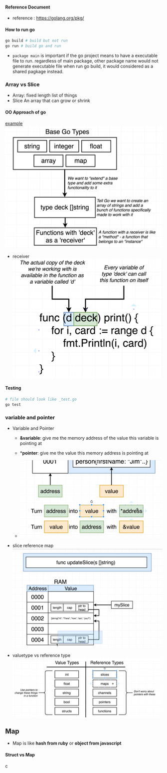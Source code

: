 


#### Reference Document
* reference : https://golang.org/pkg/


#### How to run go

```sh
go build # build but not run
go run # build go and run
```

* `package main` is important if the go project means to have a executable file to run. regardless of main package, other package name would not generate executable file when run go build, it would considered as a shared pagkage instead.

### Array vs Slice
* Array: fixed length list of things
* Slice An array that can grow or shrink

#### OO Approach of go
[example](02-cards/deck.go)
![Basic go type](./resource/basic_go_type.png)

* receiver
![receiver](./resource/receiver.png)

#### Testing
```sh
# file should look like _test.go
go test
```

### variable and pointer
* Variable and Pointer

  * **&variable**: give me the memory address of the value this variable is pointing at
  * ***pointer**: give me the value this memory address is pointing at

  * ![Variable and Pointer](./resource/&variable_*pointer.png)

* slice reference map
![Slice reference map](./resource/slice_reference_map.png)

* valuetype vs reference type
![valuetype vs reference type](./resource/valuetype_reference_type.png)


## Map
* Map is like **hash from ruby** or **object from javascript**
#### Struct vs Map
c